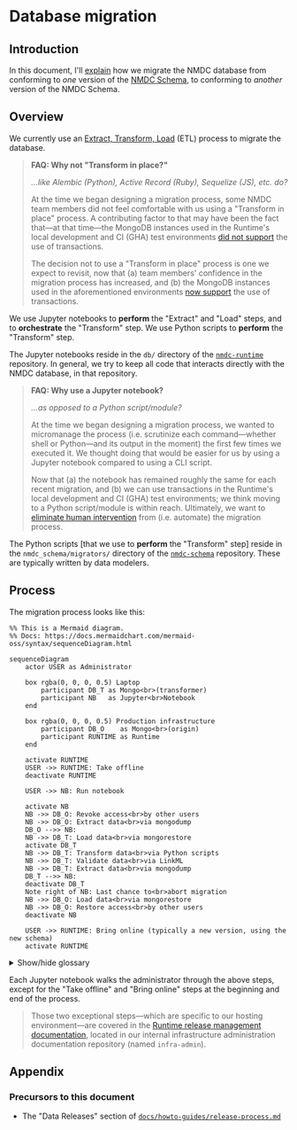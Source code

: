 # Database migration

## Introduction

In this document, I'll [explain](https://diataxis.fr/explanation/) how we migrate the NMDC database from conforming to _one_ version of the [NMDC Schema](https://microbiomedata.github.io/nmdc-schema/), to conforming to _another_ version of the NMDC Schema.

## Overview

We currently use an [Extract, Transform, Load](https://en.wikipedia.org/wiki/Extract,_transform,_load) (ETL) process to migrate the database.

> **FAQ: Why not "Transform in place?"**
>
> _...like Alembic (Python), Active Record (Ruby), Sequelize (JS), etc. do?_
>
> At the time we began designing a migration process, some NMDC team members did not feel comfortable with us using a "Transform in place" process. A contributing factor to that may have been the fact that—at that time—the MongoDB instances used in the Runtime's local development and CI (GHA) test environments [did not support](https://github.com/microbiomedata/nmdc-runtime/issues/925) the use of transactions.
>
> The decision not to use a "Transform in place" process is one we expect to revisit, now that (a) team members' confidence in the migration process has increased, and (b) the MongoDB instances used in the aforementioned environments [now support](https://github.com/microbiomedata/nmdc-runtime/pull/884) the use of transactions.

We use Jupyter notebooks to **perform** the "Extract" and "Load" steps, and to **orchestrate** the "Transform" step. We use Python scripts to **perform** the "Transform" step.

The Jupyter notebooks reside in the `db/` directory of the [`nmdc-runtime`](https://github.com/microbiomedata/nmdc-runtime/) repository. In general, we try to keep all code that interacts directly with the NMDC database, in that repository.

> **FAQ: Why use a Jupyter notebook?**
>
> _...as opposed to a Python script/module?_
>
> At the time we began designing a migration process, we wanted to micromanage the process (i.e. scrutinize each command—whether shell or Python—and its output in the moment) the first few times we executed it. We thought doing that would be easier for us by using a Jupyter notebook compared to using a CLI script.
>
> Now that (a) the notebook has remained roughly the same for each recent migration, and (b) we can use transactions in the Runtime's local development and CI (GHA) test environments; we think moving to a Python script/module is within reach. Ultimately, we want to [eliminate human intervention](https://github.com/microbiomedata/nmdc-runtime/issues/919) from (i.e. automate) the migration process.

The Python scripts [that we use to **perform** the "Transform" step] reside in the `nmdc_schema/migrators/` directory of the [`nmdc-schema`](https://github.com/microbiomedata/nmdc-schema/) repository. These are typically written by data modelers.

## Process

The migration process looks like this:

```mermaid
%% This is a Mermaid diagram.
%% Docs: https://docs.mermaidchart.com/mermaid-oss/syntax/sequenceDiagram.html

sequenceDiagram
    actor USER as Administrator

    box rgba(0, 0, 0, 0.5) Laptop
        participant DB_T as Mongo<br>(transformer)
        participant NB   as Jupyter<br>Notebook
    end

    box rgba(0, 0, 0, 0.5) Production infrastructure
        participant DB_O    as Mongo<br>(origin)
        participant RUNTIME as Runtime
    end

    activate RUNTIME
    USER ->> RUNTIME: Take offline
    deactivate RUNTIME

    USER ->> NB: Run notebook

    activate NB
    NB ->> DB_O: Revoke access<br>by other users
    NB ->> DB_O: Extract data<br>via mongodump
    DB_O -->> NB: 
    NB ->> DB_T: Load data<br>via mongorestore
    activate DB_T
    NB ->> DB_T: Transform data<br>via Python scripts
    NB ->> DB_T: Validate data<br>via LinkML
    NB ->> DB_T: Extract data<br>via mongodump
    DB_T -->> NB: 
    deactivate DB_T
    Note right of NB: Last chance to<br>abort migration
    NB ->> DB_O: Load data<br>via mongorestore
    NB ->> DB_O: Restore access<br>by other users
    deactivate NB

    USER ->> RUNTIME: Bring online (typically a new version, using the new schema)
    activate RUNTIME
```

<details>
    <summary>Show/hide glossary</summary>

- **Mongo**: A nickname for [MongoDB](https://www.mongodb.com/).
- **Mongo (origin)**: The database we are migrating.
- **Mongo (transformer)**: The database we are using to transform data.

</details>

Each Jupyter notebook walks the administrator through the above steps, except for the "Take offline" and "Bring online" steps at the beginning and end of the process.

> Those two exceptional steps—which are specific to our hosting environment—are covered in the [Runtime release management documentation](https://github.com/microbiomedata/infra-admin/blob/main/releases/nmdc-runtime.md#making-a-release), located in our internal infrastructure administration documentation repository (named `infra-admin`).

## Appendix

### Precursors to this document

- The "Data Releases" section of [`docs/howto-guides/release-process.md`](./release-process.md)
